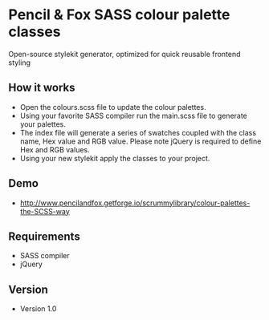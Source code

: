 # Pencil & Fox SASS colour palette classes
Open-source stylekit generator, optimized for quick reusable frontend styling

## How it works
- Open the colours.scss file to update the colour palettes.
- Using your favorite SASS compiler run the main.scss file to generate your palettes.
- The index file will generate a series of swatches coupled with the class name, Hex value and RGB value. Please note jQuery is required to define Hex and RGB values.
- Using your new stylekit apply the classes to your project.

## Demo
- http://www.pencilandfox.getforge.io/scrummylibrary/colour-palettes-the-SCSS-way

## Requirements
- SASS compiler
- jQuery

## Version
- Version 1.0
